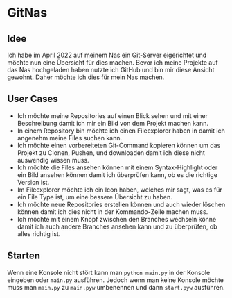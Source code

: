 # GitNas

## Idee

Ich habe im April 2022 auf meinem Nas ein Git-Server eigerichtet und möchte nun eine Übersicht für dies machen. Bevor ich meine Projekte auf das Nas hochgeladen haben nutzte ich GitHub und bin mir diese Ansicht gewohnt. Daher möchte ich dies für mein Nas machen.

## User Cases

* Ich möchte meine Repositories auf einen Blick sehen und mit einer Beschreibung damit ich mir ein Bild von dem Projekt machen kann.
* In einem Repository bin möchte ich einen Fileexplorer haben in damit ich angenehm meine Files suchen kann.
* Ich möchte einen vorbereiteten Git-Command kopieren können um das Projekt zu Clonen, Pushen, und downloaden damit ich diese nicht auswendig wissen muss.
* Ich möchte die Files ansehen können mit einem Syntax-Highlight oder ein Bild ansehen können damit ich überprüfen kann, ob es die richtige Version ist.
* Im Fileexplorer möchte ich ein Icon haben, welches mir sagt, was es für ein File Type ist, um eine bessere Übersicht zu haben.
* Ich möchte neue Repositories erstellen können und auch wieder löschen können damit ich dies nicht in der Kommando-Zeile machen muss.
* Ich möchte mit einem Knopf zwischen den Branches wechseln könne damit ich auch andere Branches ansehen kann und zu überprüfen, ob alles richtig ist.

## Starten

Wenn eine Konsole nicht stört kann man `python main.py` in der Konsole eingeben oder `main.py` ausführen.
Jedoch wenn man keine Konsole möchte muss man `main.py` zu `main.pyw` umbenennen und dann `start.pyw` ausführen.
